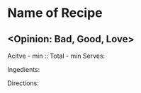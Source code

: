 # Name of Recipe
## <Opinion: Bad, Good, Love>

Acitve - <time>min :: Total - <time>min
Serves: 

Ingedients:

Directions:
